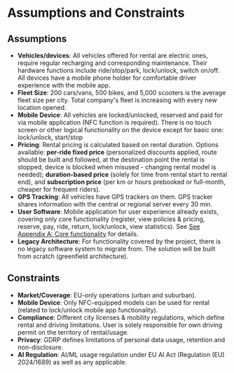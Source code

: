 # Assumptions and Constraints

## Assumptions
- **Vehicles/devices**: All vehicles offered for rental are electric ones, require regular recharging and corresponding maintenance. Their hardware functions include ride/stop/park, lock/unlock, switch on/off. All devices have a mobile phone holder for comfortable driver experience with the mobile app.
- **Fleet Size**: 200 cars/vans, 500 bikes, and 5,000 scooters is the average fleet size per city. Total company's fleet is increasing with every new location opened. 
- **Mobile Device**: All vehicles are locked/unlocked, reserved and paid for via mobile application (NFC function is required). There is no touch screen or other logical functionality on the device except for basic one: lock/unlock, start/stop
- **Pricing**: Rental pricing is calculated based on rental duration. Options available: **per-ride fixed price** (personalized discounts applied, route should be built and followed, at the destination point the rental is stopped, device is blocked when misused - changing rental model is needed); **duration-based price** (solely for time from rental start to rental end), and **subscription price** (per km or hours prebooked or full-month, cheaper for frequent riders).
- **GPS Tracking**: All vehicles have GPS trackers on them. GPS tracker shares information with the central or regional server every 30 min.
- **User Software**: Mobile application for user experience already exists, covering only core functionality (register, view policies & pricing, reserve, pay, ride, return, lock/unlock, view statistics). See [See Appendix A: Core functionality](/Appendix%20A:%20Core%20functionality.md) for details.  
- **Legacy Architecture**: For functionality covered by the project, there is no legacy software system to migrate from. The solution will be built from scratch (greenfield architecture).


## Constraints
- **Market/Coverage**: EU-only operations (urban and suburban).
- **Mobile Device**: Only NFC-equipped models can be used for rental (related to lock/unlock mobile app functionality). 
- **Compliance**: Different city licenses & mobility regulations, which define rental and driving limitations. User is solely responsible for own driving permit on the territory of rental/usage.
- **Privacy**: GDRP defines limitations of personal data usage, retention and non-disclosure.
- **AI Regulation**: AI/ML usage regulation under EU AI Act (Regulation (EU) 2024/1689) as well as any applicable.





